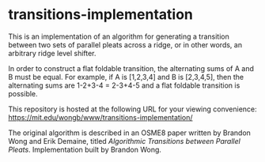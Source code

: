 # transitions-implementation

This is an implementation of an algorithm for generating a transition between two sets of parallel pleats across a ridge, or in other words, an arbitrary ridge level shifter.

In order to construct a flat foldable transition, the alternating sums of A and B must be equal. For example, if A is [1,2,3,4] and B is [2,3,4,5], then the alternating sums are 1-2+3-4 = 2-3+4-5 and a flat foldable transition is possible.

This repository is hosted at the following URL for your viewing convenience:
https://mit.edu/wongb/www/transitions-implementation/

The original algorithm is described in an OSME8 paper written by Brandon Wong and Erik Demaine, titled <i>Algorithmic Transitions between Parallel Pleats</i>. Implementation built by Brandon Wong.